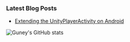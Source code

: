 ### Latest Blog Posts
<!-- BLOG-POST-LIST:START -->
- [Extending the UnityPlayerActivity on Android](https://guneyozsan.github.io/extending-the-unity-player-activity-on-android/)
<!-- BLOG-POST-LIST:END -->

![Guney's GitHub stats](https://github-readme-stats.vercel.app/api?username=guneyozsan&count_private=true&show_icons=true&hide_border=true&title_color=4F8CC9&text_color=9f9f9f&bg_color=00000000&hide_title=true)
